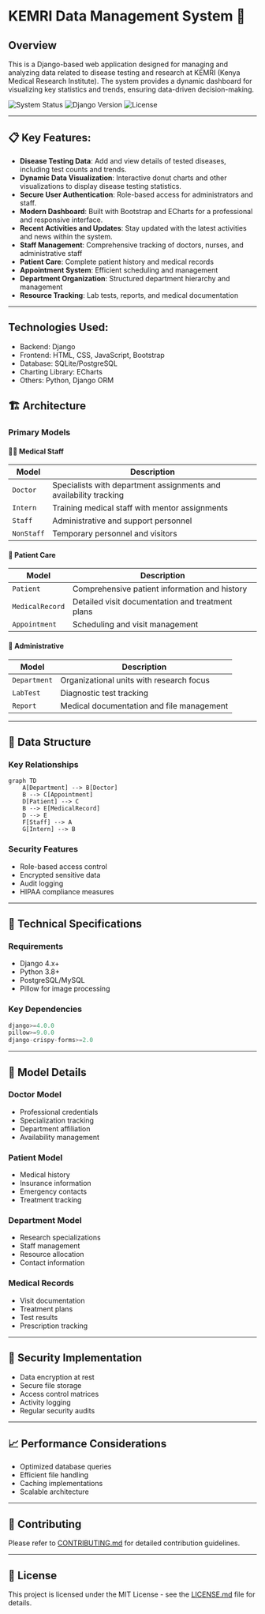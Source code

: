 # KEMRI Data Management System 🏥

## Overview

This is a Django-based web application designed for managing and analyzing data related to disease testing and research at KEMRI (Kenya Medical Research Institute). The system provides a dynamic dashboard for visualizing key statistics and trends, ensuring data-driven decision-making.


![System Status](https://img.shields.io/badge/status-active-success.svg)
![Django Version](https://img.shields.io/badge/django-latest-green.svg)
![License](https://img.shields.io/badge/license-MIT-blue.svg)

---

## 📋 Key Features:


-  **Disease Testing Data**: Add and view details of tested diseases, including test counts and trends.
- **Dynamic Data Visualization**: Interactive donut charts and other visualizations to display disease testing statistics.
- **Secure User Authentication**: Role-based access for administrators and staff.
- **Modern Dashboard**: Built with Bootstrap and ECharts for a professional and responsive interface.
- **Recent Activities and Updates**: Stay updated with the latest activities and news within the system.
- **Staff Management**: Comprehensive tracking of doctors, nurses, and administrative staff
- **Patient Care**: Complete patient history and medical records
- **Appointment System**: Efficient scheduling and management
- **Department Organization**: Structured department hierarchy and management
- **Resource Tracking**: Lab tests, reports, and medical documentation

---

## Technologies Used:
- Backend: Django
- Frontend: HTML, CSS, JavaScript, Bootstrap
- Database: SQLite/PostgreSQL
- Charting Library: ECharts
- Others: Python, Django ORM

## 🏗 Architecture

### Primary Models

#### 👨‍⚕️ Medical Staff
| Model | Description |
|-------|-------------|
| `Doctor` | Specialists with department assignments and availability tracking |
| `Intern` | Training medical staff with mentor assignments |
| `Staff` | Administrative and support personnel |
| `NonStaff` | Temporary personnel and visitors |

#### 👤 Patient Care
| Model | Description |
|-------|-------------|
| `Patient` | Comprehensive patient information and history |
| `MedicalRecord` | Detailed visit documentation and treatment plans |
| `Appointment` | Scheduling and visit management |

#### 🏢 Administrative
| Model | Description |
|-------|-------------|
| `Department` | Organizational units with research focus |
| `LabTest` | Diagnostic test tracking |
| `Report` | Medical documentation and file management |

---

## 💾 Data Structure

### Key Relationships

```mermaid
graph TD
    A[Department] --> B[Doctor]
    B --> C[Appointment]
    D[Patient] --> C
    B --> E[MedicalRecord]
    D --> E
    F[Staff] --> A
    G[Intern] --> B
```

### Security Features

- Role-based access control
- Encrypted sensitive data
- Audit logging
- HIPAA compliance measures

---

## 🔧 Technical Specifications

### Requirements

- Django 4.x+
- Python 3.8+
- PostgreSQL/MySQL
- Pillow for image processing

### Key Dependencies

```python
django>=4.0.0
pillow>=9.0.0
django-crispy-forms>=2.0
```

---

## 📁 Model Details

### Doctor Model
- Professional credentials
- Specialization tracking
- Department affiliation
- Availability management

### Patient Model
- Medical history
- Insurance information
- Emergency contacts
- Treatment tracking

### Department Model
- Research specializations
- Staff management
- Resource allocation
- Contact information

### Medical Records
- Visit documentation
- Treatment plans
- Test results
- Prescription tracking

---

## 🔐 Security Implementation

- Data encryption at rest
- Secure file storage
- Access control matrices
- Activity logging
- Regular security audits

---

## 📈 Performance Considerations

- Optimized database queries
- Efficient file handling
- Caching implementations
- Scalable architecture

---

## 🤝 Contributing

Please refer to [CONTRIBUTING.md](CONTRIBUTING.md) for detailed contribution guidelines.

---

## 📄 License

This project is licensed under the MIT License - see the [LICENSE.md](LICENSE.md) file for details.